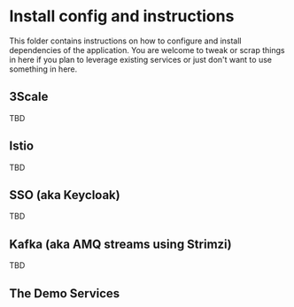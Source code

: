 # Install config and instructions
This folder contains instructions on how to configure and install dependencies of the application. You are welcome to tweak or scrap things in here if you plan to leverage existing services or just don't want to use something in here.

## 3Scale
TBD
## Istio
TBD
## SSO (aka Keycloak)
TBD
## Kafka (aka AMQ streams using Strimzi)
TBD

## The Demo Services